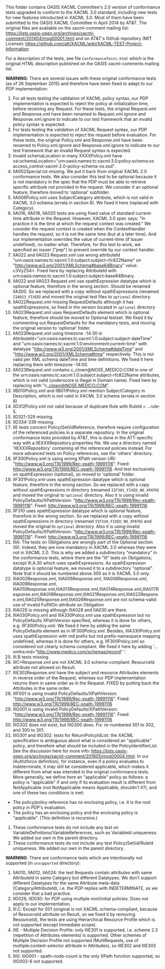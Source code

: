 <!-- Markdown syntax -->
This folder contains OASIS XACML Committee's 2.0 version of conformance tests upgraded to conform to the XACML 3.0 standard, including new tests for new features introducted in XACML 3.0. Most of them have been submitted to the OASIS XACML Committee in April 2014 by AT&T.
The original files are available on the xacml-comment mailing list: 
https://lists.oasis-open.org/archives/xacml-comment/201404/msg00001.html
and on AT&T's Github repository (MIT License): 
https://github.com/att/XACML/wiki/XACML-TEST-Project-Information

For a description of the tests, see file `ConformanceTests.html` which is the original HTML description published on the OASIS xacml-comments mailing list.

**WARNING**: There are several issues with these original conformance tests (as of 26 September 2015) and therefore have been fixed to adapt to our PDP implementation:

1. For all tests testing the validation of XACML policy syntax, our PDP implementation is expected to reject the policy at initialization time, before receiving any Request. For these tests, the original Request.xml and Response.xml have been renamed to Request.xml.ignore and Response.xml.ignore to indicate to our test framework that an invalid policy syntax is expected. 
1. For tests testing the validation of XACML Request syntax, our PDP implementation is expected to reject the request before evaluation. For these tests, the original Policy.xml and Response.xml have been renamed to Policy.xml.ignore and Response.xml.ignore to indicate to our test framework that an invalid Request syntax is expected.
1. Invalid schemaLocation in many XXXXPolicy.xml have xsi:schemaLocation="urn:oasis:names:tc:xacml:3.0:policy:schema:os access_control-xacml-2.0-policy-schema-os.xsd".
1. IIA002Special.txt missing. We put it back from original XACML 2.0 conformance tests. We also consider this test to be optional because it is not mandatory in the spec that the PDP must be able to retrieve specific attribute not provided in the request. We consider it an optional feature, therefore moved to 'optional' subfolder.
1. IIA006Policy.xml uses SubjectCategory attribute, which is not valid in XACML 3.0 schema (errata in section 8). We fixed it here (replaced with Category).
1. IIA016, IIA018, IIA020 tests are using fixed value of standard current-time attribute in the Request. However, XACML 3.0 spec says: "In practice it is the time at which the request context was created." We consider the request context is created when the ContextHandler handles the request, so it is not the same time (but at a later time). And our implementation overrides the value of current-time (if Issuer undefined), no matter what. Therefore, for this test to work, we specified an issuer ("pep") to prevent override by our context handler.
1. IIA022 and IIA023 Request.xml use wrong attributeId "urn:oasis:names:tc:xacml:1.0:subject:subject-rfc822Name" on "http://www.w3.org/2001/XMLSchema#base64Binary" value: c3VyZS4=. Fixed here by replacing AttributeId with urn:oasis:names:tc:xacml:1.0:subject:subject-base64Binary.
1. IIA022 and IIA023 Request.xml use xpathExpression datatype which is optional feature, therefore in the wrong section. Should be renamed IIA300. So we replaced with a copy without xpathExpressions (renamed `IIA023_FIXED`) and moved the original test files to `optional` directory.
1. IIA022Request.xml missing RequestDefaults although it has xpathExpressions, so fixed in the version located in `optional` directory
1. IIA023Request.xml uses RequestDefaults element which is optional feature, therefore should be moved to Optional testset. We fixed it by commenting out RequestDefaults for the mandatory tests, and moving the original version to 'optional' folder.
1. IIA023Request.xml using timezone -14:30 in AttributeId="urn:oasis:names:tc:xacml:1.0:subject:subject-dateTime" and "urn:oasis:names:tc:xacml:1.0:environment:current-time" with datatype "http://www.w3.org/2001/XMLSchema#dateTime" and "http://www.w3.org/2001/XMLSchema#time" respectively. This is not valid per XML schema dateTime and time definitions. We fixed it here replacing them with timezone -14:00.
1. IIA023Request.xml contains c\_clown@NOSE\_MEDICO.COM  in one of the urn:oasis:names:tc:xacml:1.0:subject:subject-rfc822Name attributes, which is not valid (underscore is illegal in Domain name). Fixed here by replacing with "c\_clown@NOSE.MEDICO.COM".
1. IIB010Policy.xml and IIB011Policy.xml mention SubjectCategory in Description, which is not valid in XACML 3.0 schema (errata in section 8)
1. IID312Policy.xml not valid because of duplicate Rule with RuleId = ...rule-5.
1. IID321-329 missing.
1. IID334-339 missing.
1. IIE tests concern Policy(Set)IdReference, therefore require configuration of the referenced policies in a separate repository. In the original conformance tests provided by AT&T, this is done in the ATT-specific way with a IIEXXXRepository.properties file. We use a directory named 'IIEXXXRepository' containing all the referenced policies instead. For more advanced tests on Policy references, see the 'others' directory.
1. IIF300Policy.xml is using wrong XPath version URI: "http://www.w3.org/TR/1999/Rec-xpath-19991116". Fixed: http://www.w3.org/TR/1999/REC-xpath-19991116. And test exclusively on xpathExpression (optional), so moved to 'optional' folder.
1. IIF301Policy.xml uses xpathExpression datatype which is optional feature, therefore in the wrong section. So we replaced with a copy without xpathExpressions in directory (renamed `IIF301_FIXED_NO_XPATH`) and moved the original to `optional` directory. Also it is using invalid PolicyDefaults/XPathVersion: "http://www.w3.org/TR/1999/Rec-xpath-19991116". Fixed: http://www.w3.org/TR/1999/REC-xpath-19991116
1. IIF310 uses xpathExpression datatype which is optional feature, therefore in the wrong section. So we replaced with a copy without xpathExpressions in directory (renamed `IIF310_FIXED_NO_XPATH`) and moved the original to `optional` directory. Also it is using invalid PolicyDefaults/XPathVersion: "http://www.w3.org/TR/1999/Rec-xpath-19991116". Fixed: http://www.w3.org/TR/1999/REC-xpath-19991116
1. IIIA: The tests on Obligations are wrongly part of the Optional section (III). Indeed, they are now mandatory in XACML 3.0 whereas they were not in XACML 2.0. This is why we added a subdirectory "mandatory" in the conformance tests, where there are the "III" tests on Obligations; except III.A.30 which uses xpathExpressions. As xpathExpression datatype is optional feature, we moved it to a subdirectory "optional". Note that it should be numbered above 300 as it is XACML 3.0 only.
1. IIIA002Response.xml, IIIA005Response.xml, IIIA006Response.xml, IIIA009Response.xml, IIIA010Response.xml,IIIA013Response.xml,IIIA014Response.xml,IIIA017Response.xml,IIIA018Response.xml,IIIA021Response.xml,IIIA022Response.xml,IIIA025Response.xml,IIIA026Response.xml are not schema-valid: use of invalid FulfillOn attribute on Obligation
1. IIIA029 is missing although IIIA028 and IIA030 are there.
1. IIIA030Policy.xml and IIIA330Policy.xml use xpathExpression but no PolicyDefaults XPathVersion specified, whereas it is done for others, e.g. IIF300Policy.xml. We fixed it here by adding the same PolicyDefaults element as in IIF300Policy.xml. Besides, IIIA330Policy.xml uses xpathExpression with md prefix but md prefix-namespace mapping undefined, whereas it is done for others, e.g. IIF300Policy.xml so considered not clearly schema compliant. We fixed it here by adding '... xmlns:md="http://www.medico.com/schemas/record" '.
1. III.B tests missing.
1. IIIC*Response.xml are not XACML 3.0 schema-compliant: ResourceId attribute not allowed on Result.
1. IIIE302Response.xml have the subject and resource Attributes elements in reverse order of the Request, whereas our PDP implementation returns them in same order as in the Request. FIXED by putting back the Attributes in the same order.
1. IIIF001 is using invalid PolicyDefaults/XPathVersion: "http://www.w3.org/TR/1999/Rec-xpath-19991116". Fixed: http://www.w3.org/TR/1999/REC-xpath-19991116
1. IIIG001 is using invalid PolicyDefaults/XPathVersion: "http://www.w3.org/TR/1999/Rec-xpath-19991116". Fixed: http://www.w3.org/TR/1999/REC-xpath-19991116
1. IIIG302 does not exist, but IIIG300 does. Fix: re-numbered 301 to 302, and 300 to 301.
1. IIIG301 and IIIG302: tests for ReturnPolicyIdList: the XACML specification is ambiguous about what is considered an "applicable" policy, and therefore what should be included in the PolicyIdentifierList. See the discussion here for more info: https://lists.oasis-open.org/archives/xacml-comment/201605/msg00004.html. In our (Authzforce definition), for instance, even if a policy evaluates to Indeterminate, it may still be considered applicable, which makes it different from what was intended in the original conformance tests. More generally, we define here an "applicable" policy as follows: a policy is "applicable" if and only if its evaluation result is different from NotApplicable (not NotApplicable means Applicable, shouldn't it?), and one of these two conditions is met:
  * The policy/policy reference has no enclosing policy, i.e. it is the root policy in PDP's evaluation.
  * The policy has an enclosing policy and the enclosing policy is "applicable". (This definition is recursive.)
1. These conformance tests do not include any test on VariableDefinitions/VariableReferences, such as VariableId uniqueness. We added our own in the parent directory.
1. These conformance tests do not include any test Policy(Set)Id/RuleId uniqueness.  We added our own in the parent directory.

**WARNING**: There are conformance tests which are intentionally not supported (in `unsupported` directory):

1. IIA010, IIA012, IIA024: the test Requests contain attributes with same AttributeId in same Category but different Datatypes. We don't support different Datatypes for the same Attribute meta-data (Category/AttributeId), i.e. the PDP replies with INDETERMINATE, as we consider that a bad practice.
1. IID029, IID030: for PDP using multiple root/initial policies. Does not apply to our implementation.
1. III.C: Except for 001 (original is not XACML schema-compliant, because of ResourceId attribute on Result, so we fixed it by removing ResourceId), the tests are using Hierarchical Resource Profile which is not supported (except Immediate scope).
1. IIIE - Multiple Decision Profile: only IIIE301 is supported, i.e. scheme 2.3 (repetition of Attributes elements) is supported. Other schemes of Multiple Decision Profile not supported (MultiRequests, use of multiple:content-selector attribute in Attributes), so IIIE302 and IIIE303 not supported.
1. IIIG: IIIG001 - xpath-node-count is the only XPath function supported, so IIIG002-6 not supported.
